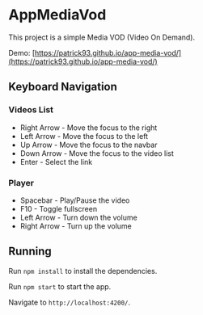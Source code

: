 # AppMediaVod

This project is a simple Media VOD (Video On Demand).

Demo: [https://patrick93.github.io/app-media-vod/](https://patrick93.github.io/app-media-vod/)

## Keyboard Navigation

### Videos List

* Right Arrow - Move the focus to the right
* Left Arrow - Move the focus to the left
* Up Arrow - Move the focus to the navbar
* Down Arrow - Move the focus to the video list
* Enter - Select the link

### Player

* Spacebar - Play/Pause the video
* F10 - Toggle fullscreen
* Left Arrow - Turn down the volume
* Right Arrow - Turn up the volume

## Running

Run `npm install` to install the dependencies.

Run `npm start` to start the app.

Navigate to `http://localhost:4200/`.
